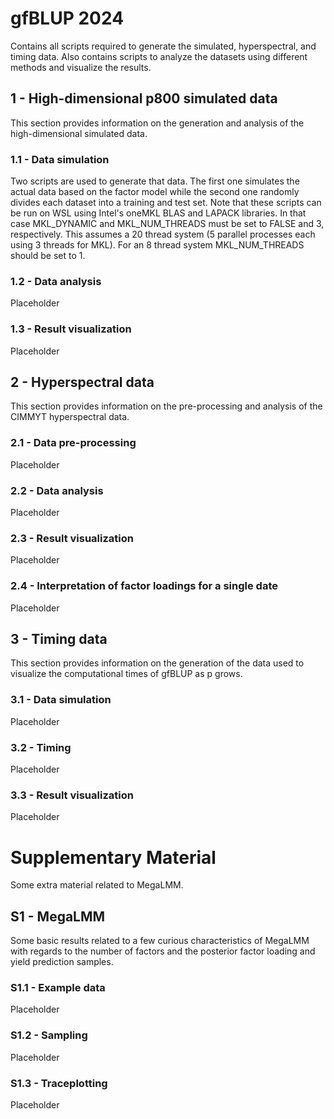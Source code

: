 # gfBLUP 2024

Contains all scripts required to generate the simulated, hyperspectral, and timing data. Also contains scripts to analyze the datasets using different methods and visualize the results.

## 1 - High-dimensional p800 simulated data

This section provides information on the generation and analysis of the high-dimensional simulated data.

### 1.1 - Data simulation

Two scripts are used to generate that data. The first one simulates the actual data based on the factor model while the second one randomly divides each dataset into a training and test set. Note that these scripts can be run on WSL using Intel's oneMKL BLAS and LAPACK libraries. In that case MKL_DYNAMIC and MKL_NUM_THREADS must be set to FALSE and 3, respectively. This assumes a 20 thread system (5 parallel processes each using 3 threads for MKL). For an 8 thread system MKL_NUM_THREADS should be set to 1.

### 1.2 - Data analysis

Placeholder

### 1.3 - Result visualization

Placeholder

## 2 - Hyperspectral data

This section provides information on the pre-processing and analysis of the CIMMYT hyperspectral data.

### 2.1 - Data pre-processing

Placeholder

### 2.2 - Data analysis

Placeholder

### 2.3 - Result visualization

Placeholder

### 2.4 - Interpretation of factor loadings for a single date

Placeholder

## 3 - Timing data

This section provides information on the generation of the data used to visualize the computational times of gfBLUP as p grows.

### 3.1 - Data simulation

Placeholder

### 3.2 - Timing

Placeholder

### 3.3 - Result visualization

Placeholder

# Supplementary Material

Some extra material related to MegaLMM.

## S1 - MegaLMM

Some basic results related to a few curious characteristics of MegaLMM with regards to the number of factors and the posterior factor loading and yield prediction samples.

### S1.1 - Example data

Placeholder

### S1.2 - Sampling

Placeholder

### S1.3 - Traceplotting

Placeholder
